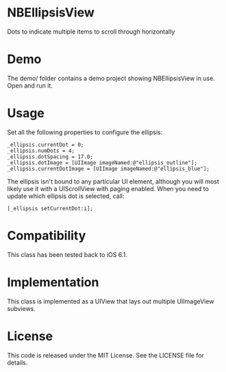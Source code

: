 NBEllipsisView
==============

Dots to indicate multiple items to scroll through horizontally

Demo
====

The demo/ folder contains a demo project showing NBEllipsisView in use.
Open and run it.

Usage
=====

Set all the following properties to configure the ellipsis:

    _ellipsis.currentDot = 0;
    _ellipsis.numDots = 4;
    _ellipsis.dotSpacing = 17.0;
    _ellipsis.dotImage = [UIImage imageNamed:@"ellipsis_outline"];
    _ellipsis.currentDotImage = [UIImage imageNamed:@"ellipsis_blue"];

The ellipsis isn't bound to any particular UI element, although you will
most likely use it with a UIScrollView with paging enabled. When you
need to update which ellipsis dot is selected, call:

	[_ellipsis setCurrentDot:i];

Compatibility
=============

This class has been tested back to iOS 6.1.

Implementation
==============

This class is implemented as a UIView that lays out multiple
UIImageView subviews.

License
=======

This code is released under the MIT License. See the LICENSE file for
details.
